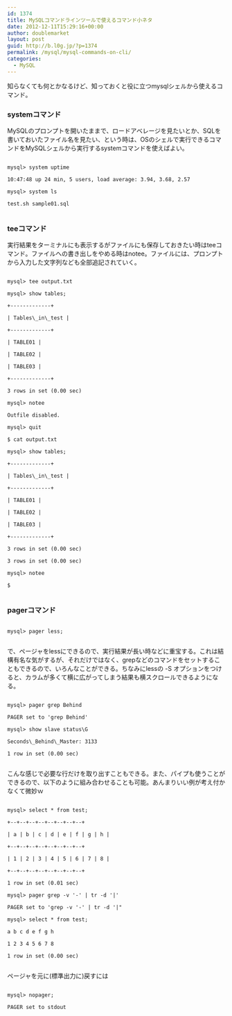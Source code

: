 ```yaml
---
id: 1374
title: MySQLコマンドラインツールで使えるコマンド小ネタ
date: 2012-12-11T15:29:16+00:00
author: doublemarket
layout: post
guid: http://b.l0g.jp/?p=1374
permalink: /mysql/mysql-commands-on-cli/
categories:
  - MySQL
---
```


知らなくても何とかなるけど、知っておくと役に立つmysqlシェルから使えるコマンド。

### systemコマンド

MySQLのプロンプトを開いたままで、ロードアベレージを見たいとか、SQLを書いておいたファイル名を見たい、という時は、OSのシェルで実行できるコマンドをMySQLシェルから実行するsystemコマンドを使えばよい。

```
  
mysql> system uptime
  
10:47:48 up 24 min, 5 users, load average: 3.94, 3.68, 2.57

mysql> system ls
  
test.sh sample01.sql
  
```

### teeコマンド

実行結果をターミナルにも表示するがファイルにも保存しておきたい時はteeコマンド。ファイルへの書き出しをやめる時はnotee。ファイルには、プロンプトから入力した文字列なども全部追記されていく。

```
  
mysql> tee output.txt
  
mysql> show tables;
  
+-------------+
  
| Tables\_in\_test |
  
+-------------+
  
| TABLE01 |
  
| TABLE02 |
  
| TABLE03 |
  
+-------------+
  
3 rows in set (0.00 sec)
  
mysql> notee
  
Outfile disabled.
  
mysql> quit

$ cat output.txt
  
mysql> show tables;
  
+-------------+
  
| Tables\_in\_test |
  
+-------------+
  
| TABLE01 |
  
| TABLE02 |
  
| TABLE03 |
  
+-------------+
  
3 rows in set (0.00 sec)
  
3 rows in set (0.00 sec)
  
mysql> notee
  
$
  
```

### pagerコマンド

```
  
mysql> pager less;
  
```

で、ページャをlessにできるので、実行結果が長い時などに重宝する。これは結構有名な気がするが、それだけではなく、grepなどのコマンドをセットすることもできるので、いろんなことができる。ちなみにlessの -S オプションをつけると、カラムが多くて横に広がってしまう結果も横スクロールできるようになる。

```
  
mysql> pager grep Behind
  
PAGER set to 'grep Behind'
  
mysql> show slave status\G
  
Seconds\_Behind\_Master: 3133
  
1 row in set (0.00 sec)
  
```

こんな感じで必要な行だけを取り出すこともできる。また、パイプも使うことができるので、以下のように組み合わせることも可能。あんまりいい例が考え付かなくて微妙ｗ

```
  
mysql> select * from test;
  
+--+--+--+--+--+--+--+--+
  
| a | b | c | d | e | f | g | h |
  
+--+--+--+--+--+--+--+--+
  
| 1 | 2 | 3 | 4 | 5 | 6 | 7 | 8 |
  
+--+--+--+--+--+--+--+--+
  
1 row in set (0.01 sec)

mysql> pager grep -v '-' | tr -d '|'
  
PAGER set to 'grep -v '-' | tr -d '|"
  
mysql> select * from test;
  
a b c d e f g h
  
1 2 3 4 5 6 7 8
  
1 row in set (0.00 sec)
  
```

ページャを元に(標準出力に)戻すには

```
  
mysql> nopager;
  
PAGER set to stdout
  
```



